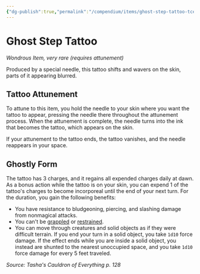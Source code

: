 ```yaml
---
{"dg-publish":true,"permalink":"/compendium/items/ghost-step-tattoo-tce/","tags":["compendium/src/5e/tce","item/attunement/required","item/rarity/very-rare","item/wondrous"]}
---
```


# Ghost Step Tattoo
*Wondrous Item, very rare (requires attunement)*  


Produced by a special needle, this tattoo shifts and wavers on the skin, parts of it appearing blurred.

## Tattoo Attunement

To attune to this item, you hold the needle to your skin where you want the tattoo to appear, pressing the needle there throughout the attunement process. When the attunement is complete, the needle turns into the ink that becomes the tattoo, which appears on the skin.

If your attunement to the tattoo ends, the tattoo vanishes, and the needle reappears in your space.

## Ghostly Form

The tattoo has 3 charges, and it regains all expended charges daily at dawn. As a bonus action while the tattoo is on your skin, you can expend 1 of the tattoo's charges to become incorporeal until the end of your next turn. For the duration, you gain the following benefits:

- You have resistance to bludgeoning, piercing, and slashing damage from nonmagical attacks.  
- You can't be [grappled](rules/conditions.md#grappled) or [restrained](rules/conditions.md#restrained).  
- You can move through creatures and solid objects as if they were difficult terrain. If you end your turn in a solid object, you take `1d10` force damage. If the effect ends while you are inside a solid object, you instead are shunted to the nearest unoccupied space, and you take `1d10` force damage for every 5 feet traveled.  

*Source: Tasha's Cauldron of Everything p. 128*